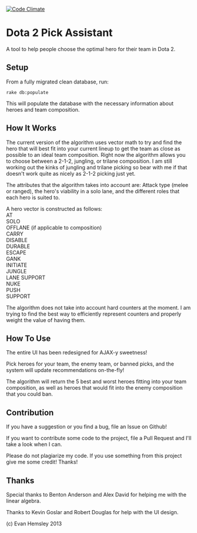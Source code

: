 [![Code Climate](https://codeclimate.com/github/ehemsley/dota_assistant.png)](https://codeclimate.com/github/ehemsley/dota_assistant)
# Dota 2 Pick Assistant

A tool to help people choose the optimal hero for their team in Dota 2.

## Setup

From a fully migrated clean database, run:

```shell
rake db:populate
```

This will populate the database with the necessary information about heroes and team composition.

## How It Works

The current version of the algorithm uses vector math to try and find the hero that will best fit into your current
lineup to get the team as close as possible to an ideal team composition. Right now the algorithm allows you to choose
between a 2-1-2, jungling, or trilane composition. I am still working out the kinks of jungling and trilane picking
so bear with me if that doesn't work quite as nicely as 2-1-2 picking just yet.

The attributes that the algorithm takes into account are:
Attack type (melee or ranged), the hero's viability in a solo lane, and the different roles that each hero is suited to.

A hero vector is constructed as follows:  
AT  
SOLO  
OFFLANE (if applicable to composition)  
CARRY  
DISABLE  
DURABLE  
ESCAPE  
GANK  
INITIATE  
JUNGLE  
LANE SUPPORT  
NUKE  
PUSH  
SUPPORT  

The algorithm does not take into account hard counters at the moment.
I am trying to find the best way to efficiently represent counters and properly weight the value of having them.

## How To Use
The entire UI has been redesigned for AJAX-y sweetness!

Pick heroes for your team, the enemy team, or banned picks, and the system will update recommendations on-the-fly!

The algorithm will return the 5 best and worst heroes fitting into your team composition, as well as heroes that would fit
into the enemy composition that you could ban.

## Contribution
If you have a suggestion or you find a bug, file an Issue on Github!

If you want to contribute some code to the project, file a Pull Request and I'll take a look when I can.

Please do not plagiarize my code. If you use something from this project give me some credit! Thanks!

## Thanks
Special thanks to Benton Anderson and Alex David for helping me with the linear algebra.

Thanks to Kevin Goslar and Robert Douglas for help with the UI design.

(c) Evan Hemsley 2013
